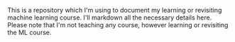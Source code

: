 This is a repository which I'm using to document my learning or revisiting machine learning course. I'll markdown all the necessary details here. Please note that I'm not teaching any course, however learning or revisiting the ML course.
